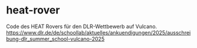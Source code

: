 # heat-rover
Code des HEAT Rovers für den DLR-Wettbewerb auf Vulcano. 
https://www.dlr.de/de/schoollab/aktuelles/ankuendigungen/2025/ausschreibung-dlr_summer_school-vulcano-2025
